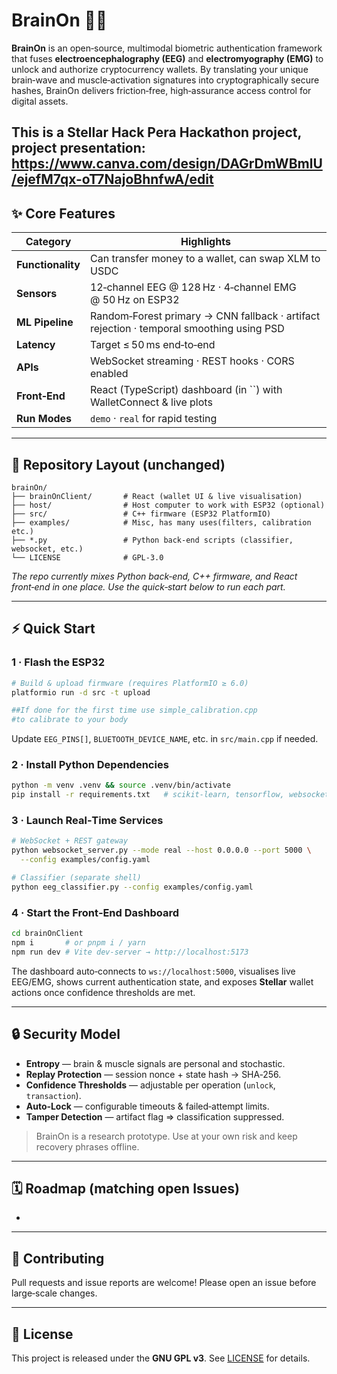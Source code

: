 # BrainOn 🧠🔐

**BrainOn** is an open‑source, multimodal biometric authentication framework that fuses **electroencephalography (EEG)** and **electromyography (EMG)** to unlock and authorize cryptocurrency wallets. By translating your unique brain‑wave and muscle‑activation signatures into cryptographically secure hashes, BrainOn delivers friction‑free, high‑assurance access control for digital assets.

This is a Stellar Hack Pera Hackathon project, project presentation:
https://www.canva.com/design/DAGrDmWBmlU/ejefM7qx-oT7NajoBhnfwA/edit
---

## ✨ Core Features

| Category          | Highlights                                                                               |
| ----------------- | ---------------------------------------------------------------------------------------- |
| **Functionality** | Can transfer money to a wallet, can swap XLM to USDC                                     |
| **Sensors**       | 12‑channel EEG @ 128 Hz · 4‑channel EMG @ 50 Hz on ESP32                                 |
| **ML Pipeline**   | Random‑Forest primary → CNN fallback · artifact rejection · temporal smoothing using PSD |
| **Latency**       | Target ≤ 50 ms end‑to‑end                                                                |
| **APIs**          | WebSocket streaming · REST hooks · CORS enabled                                          |
| **Front‑End**     | React (TypeScript) dashboard (in ``) with WalletConnect & live plots                     |
| **Run Modes**     | `demo` · `real` for rapid testing                                                        |

---

## 📂 Repository Layout (unchanged)

```
brainOn/
├── brainOnClient/       # React (wallet UI & live visualisation)
├── host/                # Host computer to work with ESP32 (optional)
├── src/                 # C++ firmware (ESP32 PlatformIO)
├── examples/            # Misc, has many uses(filters, calibration etc.)
├── *.py                 # Python back‑end scripts (classifier, websocket, etc.)
└── LICENSE              # GPL‑3.0
```

*The repo currently mixes Python back‑end, C++ firmware, and React front‑end in one place. Use the quick‑start below to run each part.*

---

## ⚡ Quick Start

### 1 · Flash the ESP32

```bash
# Build & upload firmware (requires PlatformIO ≥ 6.0)
platformio run -d src -t upload

##If done for the first time use simple_calibration.cpp
#to calibrate to your body
```

Update `EEG_PINS[]`, `BLUETOOTH_DEVICE_NAME`, etc. in `src/main.cpp` if needed.

### 2 · Install Python Dependencies

```bash
python -m venv .venv && source .venv/bin/activate
pip install -r requirements.txt   # scikit‑learn, tensorflow, websockets …
```

### 3 · Launch Real‑Time Services

```bash
# WebSocket + REST gateway
python websocket_server.py --mode real --host 0.0.0.0 --port 5000 \
  --config examples/config.yaml

# Classifier (separate shell)
python eeg_classifier.py --config examples/config.yaml
```

### 4 · Start the Front‑End Dashboard

```bash
cd brainOnClient
npm i       # or pnpm i / yarn
npm run dev # Vite dev‑server → http://localhost:5173
```

The dashboard auto‑connects to `ws://localhost:5000`, visualises live EEG/EMG, shows current authentication state, and exposes **Stellar** wallet actions once confidence thresholds are met.

---

## 🔒 Security Model

- **Entropy** — brain & muscle signals are personal and stochastic.
- **Replay Protection** — session nonce + state hash → SHA‑256.
- **Confidence Thresholds** — adjustable per operation (`unlock`, `transaction`).
- **Auto‑Lock** — configurable timeouts & failed‑attempt limits.
- **Tamper Detection** — artifact flag ⇒ classification suppressed.

> BrainOn is a research prototype. Use at your own risk and keep recovery phrases offline.

---

## 🗓️ Roadmap (matching open Issues)

-

---

## 🤝 Contributing

Pull requests and issue reports are welcome! Please open an issue before large‑scale changes.

---

## 📜 License

This project is released under the **GNU GPL v3**. See [LICENSE](LICENSE) for details.

